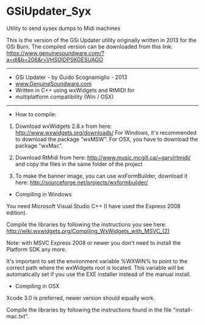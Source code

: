 # GSiUpdater_Syx
Utility to send sysex dumps to Midi machines

This is the <SysEx Only> version of the GSi Updater utility originally written in 2013 for the GSi Burn.
The compiled version can be downloaded from this link:
  https://www.genuinesoundware.com/?a=dl&b=206&r=VHSOIDPSKGESUAGO
  

*************************************************
* GSi Updater - by Guido Scognamiglio - 2013
* www.GenuineSoundware.com
* Written in C++ using wxWidgets and RtMIDI for
* multiplatform compatibility (Win / OSX)
*************************************************

- How to compile:

1. Download wxWidgets 2.8.x from here: http://www.wxwidgets.org/downloads/
   For Windows, it's recommended to download the package "wxMSW".
   For OSX, you have to download the package "wxMac".
   
2. Download RtMidi from here: http://www.music.mcgill.ca/~gary/rtmidi/
   and copy the files in the same folder of the project 
   
3. To make the banner image, you can use wxFormBuilder, download it here:
   http://sourceforge.net/projects/wxformbuilder/


- Compiling in Windows

You need Microsoft Visual Studio C++ (I have used the Express 2008 edition).

Compile the libraries by following the instructions you see here: 
http://wiki.wxwidgets.org/Compiling_WxWidgets_with_MSVC_(2)

Note: with MSVC Express 2008 or newer you don't need to install the Platform SDK any more.

It's important to set the environment variable %WXWIN% to point to the correct path
where the wxWidgets root is located. This variable will be automatically set if you
use the EXE installer instead of the manual install.


- Compiling in OSX

Xcode 3.0 is preferred, newer version should equally work.

Compile the libraries by following the instructions found in the file "install-mac.txt".

